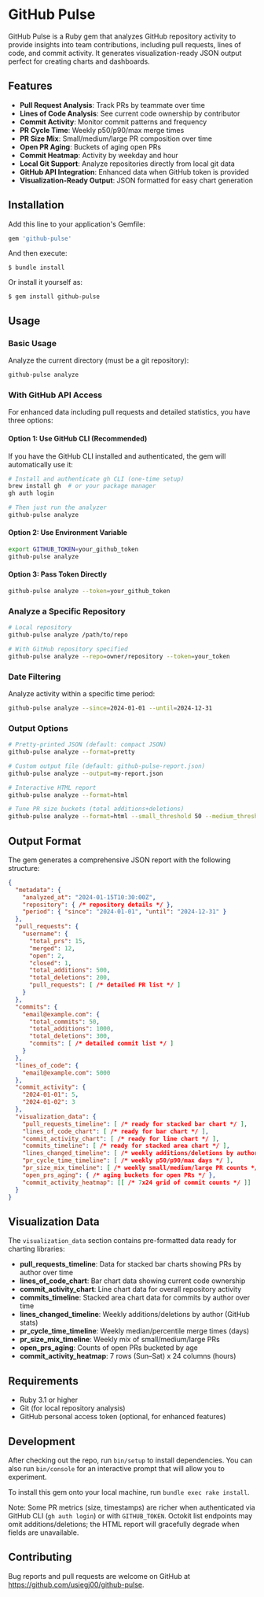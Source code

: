 # GitHub Pulse

GitHub Pulse is a Ruby gem that analyzes GitHub repository activity to provide insights into team contributions, including pull requests, lines of code, and commit activity. It generates visualization-ready JSON output perfect for creating charts and dashboards.

## Features

- **Pull Request Analysis**: Track PRs by teammate over time
- **Lines of Code Analysis**: See current code ownership by contributor
- **Commit Activity**: Monitor commit patterns and frequency
- **PR Cycle Time**: Weekly p50/p90/max merge times
- **PR Size Mix**: Small/medium/large PR composition over time
- **Open PR Aging**: Buckets of aging open PRs
- **Commit Heatmap**: Activity by weekday and hour
- **Local Git Support**: Analyze repositories directly from local git data
- **GitHub API Integration**: Enhanced data when GitHub token is provided
- **Visualization-Ready Output**: JSON formatted for easy chart generation

## Installation

Add this line to your application's Gemfile:

```ruby
gem 'github-pulse'
```

And then execute:

    $ bundle install

Or install it yourself as:

    $ gem install github-pulse

## Usage

### Basic Usage

Analyze the current directory (must be a git repository):

```bash
github-pulse analyze
```

### With GitHub API Access

For enhanced data including pull requests and detailed statistics, you have three options:

#### Option 1: Use GitHub CLI (Recommended)
If you have the GitHub CLI installed and authenticated, the gem will automatically use it:

```bash
# Install and authenticate gh CLI (one-time setup)
brew install gh  # or your package manager
gh auth login

# Then just run the analyzer
github-pulse analyze
```

#### Option 2: Use Environment Variable
```bash
export GITHUB_TOKEN=your_github_token
github-pulse analyze
```

#### Option 3: Pass Token Directly
```bash
github-pulse analyze --token=your_github_token
```

### Analyze a Specific Repository

```bash
# Local repository
github-pulse analyze /path/to/repo

# With GitHub repository specified
github-pulse analyze --repo=owner/repository --token=your_token
```

### Date Filtering

Analyze activity within a specific time period:

```bash
github-pulse analyze --since=2024-01-01 --until=2024-12-31
```

### Output Options

```bash
# Pretty-printed JSON (default: compact JSON)
github-pulse analyze --format=pretty

# Custom output file (default: github-pulse-report.json)
github-pulse analyze --output=my-report.json

# Interactive HTML report
github-pulse analyze --format=html

# Tune PR size buckets (total additions+deletions)
github-pulse analyze --format=html --small_threshold 50 --medium_threshold 250
```

## Output Format

The gem generates a comprehensive JSON report with the following structure:

```json
{
  "metadata": {
    "analyzed_at": "2024-01-15T10:30:00Z",
    "repository": { /* repository details */ },
    "period": { "since": "2024-01-01", "until": "2024-12-31" }
  },
  "pull_requests": {
    "username": {
      "total_prs": 15,
      "merged": 12,
      "open": 2,
      "closed": 1,
      "total_additions": 500,
      "total_deletions": 200,
      "pull_requests": [ /* detailed PR list */ ]
    }
  },
  "commits": {
    "email@example.com": {
      "total_commits": 50,
      "total_additions": 1000,
      "total_deletions": 300,
      "commits": [ /* detailed commit list */ ]
    }
  },
  "lines_of_code": {
    "email@example.com": 5000
  },
  "commit_activity": {
    "2024-01-01": 5,
    "2024-01-02": 3
  },
  "visualization_data": {
    "pull_requests_timeline": [ /* ready for stacked bar chart */ ],
    "lines_of_code_chart": [ /* ready for bar chart */ ],
    "commit_activity_chart": [ /* ready for line chart */ ],
    "commits_timeline": [ /* ready for stacked area chart */ ],
    "lines_changed_timeline": [ /* weekly additions/deletions by author */ ],
    "pr_cycle_time_timeline": [ /* weekly p50/p90/max days */ ],
    "pr_size_mix_timeline": [ /* weekly small/medium/large PR counts */ ],
    "open_prs_aging": { /* aging buckets for open PRs */ },
    "commit_activity_heatmap": [[ /* 7x24 grid of commit counts */ ]]
  }
}
```

## Visualization Data

The `visualization_data` section contains pre-formatted data ready for charting libraries:

- **pull_requests_timeline**: Data for stacked bar charts showing PRs by author over time
- **lines_of_code_chart**: Bar chart data showing current code ownership
- **commit_activity_chart**: Line chart data for overall repository activity
- **commits_timeline**: Stacked area chart data for commits by author over time
- **lines_changed_timeline**: Weekly additions/deletions by author (GitHub stats)
- **pr_cycle_time_timeline**: Weekly median/percentile merge times (days)
- **pr_size_mix_timeline**: Weekly mix of small/medium/large PRs
- **open_prs_aging**: Counts of open PRs bucketed by age
- **commit_activity_heatmap**: 7 rows (Sun–Sat) x 24 columns (hours)

## Requirements

- Ruby 3.1 or higher
- Git (for local repository analysis)
- GitHub personal access token (optional, for enhanced features)

## Development

After checking out the repo, run `bin/setup` to install dependencies. You can also run `bin/console` for an interactive prompt that will allow you to experiment.

To install this gem onto your local machine, run `bundle exec rake install`.

Note: Some PR metrics (size, timestamps) are richer when authenticated via GitHub CLI (`gh auth login`) or with `GITHUB_TOKEN`. Octokit list endpoints may omit additions/deletions; the HTML report will gracefully degrade when fields are unavailable.

## Contributing

Bug reports and pull requests are welcome on GitHub at https://github.com/usiegj00/github-pulse.

